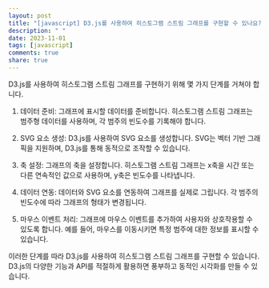 ```yaml
---
layout: post
title: "[javascript] D3.js를 사용하여 히스토그램 스트림 그래프를 구현할 수 있나요?"
description: " "
date: 2023-11-01
tags: [javascript]
comments: true
share: true
---
```


D3.js를 사용하여 히스토그램 스트림 그래프를 구현하기 위해 몇 가지 단계를 거쳐야 합니다.

1. 데이터 준비: 그래프에 표시할 데이터를 준비합니다. 히스토그램 스트림 그래프는 범주형 데이터를 사용하며, 각 범주의 빈도수를 기록해야 합니다.

2. SVG 요소 생성: D3.js를 사용하여 SVG 요소를 생성합니다. SVG는 벡터 기반 그래픽을 지원하며, D3.js를 통해 동적으로 조작할 수 있습니다.

3. 축 설정: 그래프의 축을 설정합니다. 히스토그램 스트림 그래프는 x축을 시간 또는 다른 연속적인 값으로 사용하며, y축은 빈도수를 나타냅니다.

4. 데이터 연동: 데이터와 SVG 요소를 연동하여 그래프를 실제로 그립니다. 각 범주의 빈도수에 따라 그래프의 형태가 변경됩니다.

5. 마우스 이벤트 처리: 그래프에 마우스 이벤트를 추가하여 사용자와 상호작용할 수 있도록 합니다. 예를 들어, 마우스를 이동시키면 특정 범주에 대한 정보를 표시할 수 있습니다.

이러한 단계를 따라 D3.js를 사용하여 히스토그램 스트림 그래프를 구현할 수 있습니다. D3.js의 다양한 기능과 API를 적절하게 활용하면 풍부하고 동적인 시각화를 만들 수 있습니다.